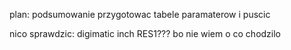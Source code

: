 

plan:
podsumowanie
przygotowac tabele paramaterow i puscic

nico sprawdzic:
digimatic inch
RES1??? bo nie wiem o co chodzilo